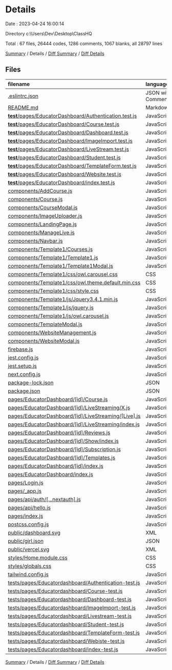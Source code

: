 # Details

Date : 2023-04-24 16:00:14

Directory c:\\Users\\Dev\\Desktop\\ClassHQ

Total : 67 files,  26444 codes, 1286 comments, 1067 blanks, all 28797 lines

[Summary](results.md) / Details / [Diff Summary](diff.md) / [Diff Details](diff-details.md)

## Files
| filename | language | code | comment | blank | total |
| :--- | :--- | ---: | ---: | ---: | ---: |
| [.eslintrc.json](/.eslintrc.json) | JSON with Comments | 3 | 0 | 1 | 4 |
| [README.md](/README.md) | Markdown | 20 | 0 | 15 | 35 |
| [__test__/pages/EducatorDashboard/Authentication.test.js](/__test__/pages/EducatorDashboard/Authentication.test.js) | JavaScript | 15 | 0 | 1 | 16 |
| [__test__/pages/EducatorDashboard/Course.test.js](/__test__/pages/EducatorDashboard/Course.test.js) | JavaScript | 15 | 0 | 1 | 16 |
| [__test__/pages/EducatorDashboard/Dashboard.test.js](/__test__/pages/EducatorDashboard/Dashboard.test.js) | JavaScript | 6 | 0 | 1 | 7 |
| [__test__/pages/EducatorDashboard/ImageImport.test.js](/__test__/pages/EducatorDashboard/ImageImport.test.js) | JavaScript | 15 | 0 | 1 | 16 |
| [__test__/pages/EducatorDashboard/LiveStream.test.js](/__test__/pages/EducatorDashboard/LiveStream.test.js) | JavaScript | 15 | 0 | 6 | 21 |
| [__test__/pages/EducatorDashboard/Student.test.js](/__test__/pages/EducatorDashboard/Student.test.js) | JavaScript | 15 | 0 | 1 | 16 |
| [__test__/pages/EducatorDashboard/TemplateForm.test.js](/__test__/pages/EducatorDashboard/TemplateForm.test.js) | JavaScript | 15 | 0 | 1 | 16 |
| [__test__/pages/EducatorDashboard/Website.test.js](/__test__/pages/EducatorDashboard/Website.test.js) | JavaScript | 15 | 0 | 1 | 16 |
| [__test__/pages/EducatorDashboard/index.test.js](/__test__/pages/EducatorDashboard/index.test.js) | JavaScript | 15 | 0 | 0 | 15 |
| [components/AddCourse.js](/components/AddCourse.js) | JavaScript | 7 | 0 | 2 | 9 |
| [components/Course.js](/components/Course.js) | JavaScript | 106 | 8 | 5 | 119 |
| [components/CourseModal.js](/components/CourseModal.js) | JavaScript | 496 | 32 | 16 | 544 |
| [components/ImageUploader.js](/components/ImageUploader.js) | JavaScript | 69 | 8 | 17 | 94 |
| [components/LandingPage.js](/components/LandingPage.js) | JavaScript | 107 | 0 | 10 | 117 |
| [components/ManageLive.js](/components/ManageLive.js) | JavaScript | 100 | 0 | 6 | 106 |
| [components/Navbar.js](/components/Navbar.js) | JavaScript | 135 | 0 | 4 | 139 |
| [components/Template1/Courses.js](/components/Template1/Courses.js) | JavaScript | 312 | 3 | 14 | 329 |
| [components/Template1/Template1.js](/components/Template1/Template1.js) | JavaScript | 796 | 14 | 34 | 844 |
| [components/Template1/Template1Modal.js](/components/Template1/Template1Modal.js) | JavaScript | 376 | 0 | 23 | 399 |
| [components/Template1/css/owl.carousel.css](/components/Template1/css/owl.carousel.css) | CSS | 146 | 26 | 15 | 187 |
| [components/Template1/css/owl.theme.default.min.css](/components/Template1/css/owl.theme.default.min.css) | CSS | 1 | 5 | 0 | 6 |
| [components/Template1/css/style.css](/components/Template1/css/style.css) | CSS | 937 | 52 | 212 | 1,201 |
| [components/Template1/js/Jquery3.4.1.min.js](/components/Template1/js/Jquery3.4.1.min.js) | JavaScript | 1 | 1 | 0 | 2 |
| [components/Template1/js/jquery.js](/components/Template1/js/jquery.js) | JavaScript | 1 | 1 | 1 | 3 |
| [components/Template1/js/owl.carousel.js](/components/Template1/js/owl.carousel.js) | JavaScript | 2,002 | 958 | 489 | 3,449 |
| [components/TemplateModal.js](/components/TemplateModal.js) | JavaScript | 258 | 17 | 13 | 288 |
| [components/WebsiteManagement.js](/components/WebsiteManagement.js) | JavaScript | 39 | 2 | 5 | 46 |
| [components/WebsiteModal.js](/components/WebsiteModal.js) | JavaScript | 461 | 37 | 5 | 503 |
| [firebase.js](/firebase.js) | JavaScript | 15 | 8 | 4 | 27 |
| [jest.config.js](/jest.config.js) | JavaScript | 9 | 0 | 1 | 10 |
| [jest.setup.js](/jest.setup.js) | JavaScript | 0 | 0 | 1 | 1 |
| [next.config.js](/next.config.js) | JavaScript | 17 | 1 | 2 | 20 |
| [package-lock.json](/package-lock.json) | JSON | 18,123 | 0 | 1 | 18,124 |
| [package.json](/package.json) | JSON | 50 | 0 | 1 | 51 |
| [pages/EducatorDashboard/[id]/Course.js](/pages/EducatorDashboard/%5Bid%5D/Course.js) | JavaScript | 356 | 25 | 9 | 390 |
| [pages/EducatorDashboard/[id]/LiveStreaming/X.js](/pages/EducatorDashboard/%5Bid%5D/LiveStreaming/X.js) | JavaScript | 100 | 4 | 9 | 113 |
| [pages/EducatorDashboard/[id]/LiveStreaming/[Live].js](/pages/EducatorDashboard/%5Bid%5D/LiveStreaming/%5BLive%5D.js) | JavaScript | 13 | 0 | 5 | 18 |
| [pages/EducatorDashboard/[id]/LiveStreaming/index.js](/pages/EducatorDashboard/%5Bid%5D/LiveStreaming/index.js) | JavaScript | 106 | 0 | 16 | 122 |
| [pages/EducatorDashboard/[id]/Reviews.js](/pages/EducatorDashboard/%5Bid%5D/Reviews.js) | JavaScript | 146 | 4 | 11 | 161 |
| [pages/EducatorDashboard/[id]/Show/index.js](/pages/EducatorDashboard/%5Bid%5D/Show/index.js) | JavaScript | 13 | 0 | 3 | 16 |
| [pages/EducatorDashboard/[id]/Subscription.js](/pages/EducatorDashboard/%5Bid%5D/Subscription.js) | JavaScript | 372 | 9 | 10 | 391 |
| [pages/EducatorDashboard/[id]/Templates.js](/pages/EducatorDashboard/%5Bid%5D/Templates.js) | JavaScript | 130 | 1 | 8 | 139 |
| [pages/EducatorDashboard/[id]/index.js](/pages/EducatorDashboard/%5Bid%5D/index.js) | JavaScript | 90 | 52 | 10 | 152 |
| [pages/EducatorDashboard/index.js](/pages/EducatorDashboard/index.js) | JavaScript | 7 | 0 | 2 | 9 |
| [pages/Login.js](/pages/Login.js) | JavaScript | 39 | 6 | 4 | 49 |
| [pages/_app.js](/pages/_app.js) | JavaScript | 16 | 2 | 3 | 21 |
| [pages/api/auth/[...nextauth].js](/pages/api/auth/%5B...nextauth%5D.js) | JavaScript | 21 | 2 | 5 | 28 |
| [pages/api/hello.js](/pages/api/hello.js) | JavaScript | 3 | 1 | 2 | 6 |
| [pages/index.js](/pages/index.js) | JavaScript | 71 | 6 | 14 | 91 |
| [postcss.config.js](/postcss.config.js) | JavaScript | 6 | 0 | 1 | 7 |
| [public/dashboard.svg](/public/dashboard.svg) | XML | 1 | 0 | 0 | 1 |
| [public/girl.json](/public/girl.json) | JSON | 1 | 0 | 0 | 1 |
| [public/vercel.svg](/public/vercel.svg) | XML | 4 | 0 | 0 | 4 |
| [styles/Home.module.css](/styles/Home.module.css) | CSS | 0 | 0 | 1 | 1 |
| [styles/globals.css](/styles/globals.css) | CSS | 25 | 0 | 1 | 26 |
| [tailwind.config.js](/tailwind.config.js) | JavaScript | 76 | 1 | 1 | 78 |
| [tests/pages/Educatordashboard/Authentication-test.js](/tests/pages/Educatordashboard/Authentication-test.js) | JavaScript | 14 | 0 | 4 | 18 |
| [tests/pages/Educatordashboard/Course-test.js](/tests/pages/Educatordashboard/Course-test.js) | JavaScript | 11 | 0 | 4 | 15 |
| [tests/pages/Educatordashboard/Dashboard-test.js](/tests/pages/Educatordashboard/Dashboard-test.js) | JavaScript | 19 | 0 | 6 | 25 |
| [tests/pages/Educatordashboard/ImageImport-test.js](/tests/pages/Educatordashboard/ImageImport-test.js) | JavaScript | 10 | 0 | 5 | 15 |
| [tests/pages/Educatordashboard/Livestream-test.js](/tests/pages/Educatordashboard/Livestream-test.js) | JavaScript | 14 | 0 | 4 | 18 |
| [tests/pages/Educatordashboard/Student-test.js](/tests/pages/Educatordashboard/Student-test.js) | JavaScript | 26 | 0 | 6 | 32 |
| [tests/pages/Educatordashboard/TemplateForm-test.js](/tests/pages/Educatordashboard/TemplateForm-test.js) | JavaScript | 14 | 0 | 4 | 18 |
| [tests/pages/Educatordashboard/Webiste-test.js](/tests/pages/Educatordashboard/Webiste-test.js) | JavaScript | 13 | 0 | 5 | 18 |
| [tests/pages/Educatordashboard/index-test.js](/tests/pages/Educatordashboard/index-test.js) | JavaScript | 14 | 0 | 4 | 18 |

[Summary](results.md) / Details / [Diff Summary](diff.md) / [Diff Details](diff-details.md)